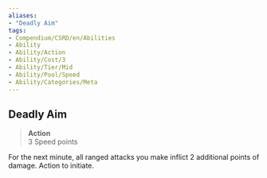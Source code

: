 ```yaml
---
aliases:
- "Deadly Aim"
tags:
- Compendium/CSRD/en/Abilities
- Ability
- Ability/Action
- Ability/Cost/3
- Ability/Tier/Mid
- Ability/Pool/Speed
- Ability/Categories/Meta
---
```


  
## Deadly Aim  
>**Action**  
>3 Speed points
  
For the next minute, all ranged attacks you make inflict 2 additional points of damage. Action to initiate.